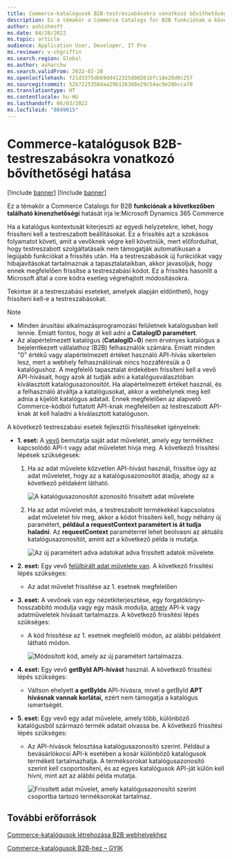 ```yaml
---
title: Commerce-katalógusok B2B-testreszabásokra vonatkozó bővíthetőségi hatása
description: Ez a témakör a Commerce Catalogs for B2B funkciónak a következőben található kinenzhetőségi hatását írja le:Microsoft Dynamics 365 Commerce
author: ashishmsft
ms.date: 04/28/2022
ms.topic: article
audience: Application User, Developer, IT Pro
ms.reviewer: v-chgriffin
ms.search.region: Global
ms.author: asharchw
ms.search.validFrom: 2022-02-28
ms.openlocfilehash: f21d3375db69dd412325d00261bfc18e26d0c257
ms.sourcegitcommit: 52b7225350daa29b1263d8e29c54ac9e20bcca70
ms.translationtype: HT
ms.contentlocale: hu-HU
ms.lasthandoff: 06/03/2022
ms.locfileid: "8849015"
---
```

# <a name="extensibility-impact-of-commerce-catalogs-for-b2b-customizations"></a>Commerce-katalógusok B2B-testreszabásokra vonatkozó bővíthetőségi hatása

[!include [banner](includes/banner.md)]
[!include [banner](includes/preview-banner.md)]

Ez a témakör a Commerce Catalogs for B2B **funkciónak a következőben található kinenzhetőségi** hatását írja le:Microsoft Dynamics 365 Commerce

Ha a katalógus kontextusát kiterjeszti az egyedi helyzetekre, lehet, hogy frissíteni kell a testreszabott beállításokat. Ez a frissítés azt a szokásos folyamatot követi, amit a vevőknek végre kell követniük, mert előfordulhat, hogy testreszabott szolgáltatásaik nem támogatják automatikusan a legújabb funkciókat a frissítés után. Ha a testreszabások új funkciókat vagy hibajavításokat tartalmaznak a tapasztalataikban, akkor javasoljuk, hogy ennek megfelelően frissítse a testreszabási kódot. Ez a frissítés hasonlít a Microsoft által a core kódra esetleg végrehajtott módosításokra.

Tekintse át a testreszabási eseteket, amelyek alapján eldönthető, hogy frissíteni kell-e a testreszabásokat.

> [!NOTE]
> - Minden árusítási alkalmazásprogramozási felületnek katalógusban kell lennie. Emiatt fontos, hogy át kell adni a **CatalogID paramétert**.
> - Az alapértelmezett katalógus (**CatalogID**=**0**) nem érvényes katalógus a bejelentkezett vállalathoz (B2B) felhasználók számára. Emiatt minden "0" értékű vagy alapértelmezett értéket használó API-hívás sikertelen lesz, mert a webhely felhasználóinak nincs hozzáférésük a 0 katalógushoz. A megfelelő tapasztalat érdekében frissíteni kell a vevő API-hívásait, hogy azok át tudják adni a katalógusválasztóban kiválasztott katalógusazonosítót. Ha alapértelmezett értéket használ, és a felhasználó átváltja a katalógusokat, akkor a webhelynek meg kell adnia a kijelölt katalógus adatait. Ennek megfelelően az alapvető Commerce-kódból futtatott API-knak megfelelően az testreszabott API-knak át kell haladni a kiválasztott katalóguson.

A következő testreszabási esetek fejlesztői frissítéseket igényelnek:

- **1. eset:** A [vevő](e-commerce-extensibility/data-actions.md) bemutatja saját adat műveletét, amely egy termékhez kapcsolódó API-t vagy adat műveletet hívja meg. A következő frissítési lépések szükségesek:

    1. Ha az adat művelete közvetlen API-hívást használ, frissítse úgy az adat műveletet, hogy az a katalógusazonosítót átadja, ahogy az a következő példaként látható.

        ![A katalógusazonosítót azonosító frissített adat művelete](./media/customization1_a.png)

    1. Ha az adat művelet más, a testreszabott termékekkel kapcsolatos adat műveletet hív meg, akkor a kódot frissíteni kell, hogy néhány új paramétert, **például a requestContext paramétert is át tudja haladni**. Az **requestContext** paraméterrel lehet beolvasni az aktuális katalógusazonosítót, amint azt a következő példa is mutatja.

        ![Az új paramétert adva adatokat adva frissített adatok művelete.](./media/customization1_b.png)

- **2. eset:** Egy vevő [felülbírált adat művelete van](e-commerce-extensibility/data-action-overrides.md). A következő frissítési lépés szükséges:

    - Az adat művelet frissítése az 1. esetnek megfelelően

- **3. eset:** A vevőnek van egy nézetkiterjesztése, egy forgatókönyv-hosszabbító modulja vagy egy másik modulja, [amely](e-commerce-extensibility/modules-overview.md#clone-a-module-library-module) API-k vagy adatműveletek hívásait tartalmazza. A következő frissítési lépés szükséges:

    - A kód frissítése az 1. esetnek megfelelő módon, az alábbi példaként látható módon.

       ![Módosított kód, amely az új paramétert tartalmazza.](./media/customization3.png)

- **4. eset:** Egy vevő **getById API-hívást** használ. A következő frissítési lépés szükséges:

    - Váltson ehelyett **a getByIds** API-hívásra, mivel a getById **APT hívásnak vannak korlátai,** ezért nem támogatja a katalógus ismertségét.

- **5. eset:** Egy vevő egy adat művelete, amely több, különböző katalógusból származó termék adatait olvassa be. A következő frissítési lépés szükséges:

    - Az API-hívások felosztása katalógusazonosító szerint. Például a bevásárlókocsi API-k esetében a kosár különböző katalógusok termékeit tartalmazhatja. A terméksorokat katalógusazonosító szerint kell csoportosíteni, és az egyes katalógusok API-ját külön kell hívni, mint azt az alábbi példa mutatja.

        ![Frissített adat művelet, amely katalógusazonosító szerint csoportba tartozó terméksorokat tartalmaz.](./media/customization5.png)

## <a name="additional-resources"></a>További erőforrások

[Commerce-katalógusok létrehozása B2B webhelyekhez](catalogs-b2b-sites.md)

[Commerce-katalógusok B2B-hez – GYIK](catalogs-b2b-sites-FAQ.md)

